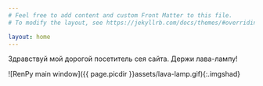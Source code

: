 ```yaml
---
# Feel free to add content and custom Front Matter to this file.
# To modify the layout, see https://jekyllrb.com/docs/themes/#overriding-theme-defaults

layout: home
---
```


Здравствуй мой дорогой посетитель сея сайта.
Держи лава-лампу!

![RenPy main window]({{ page.picdir }}assets/lava-lamp.gif){:.imgshad}